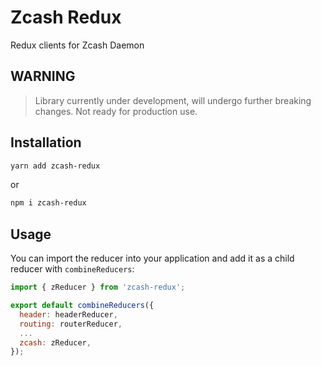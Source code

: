 # Zcash Redux

Redux clients for Zcash Daemon

## WARNING

> Library currently under development, will undergo further breaking changes. Not ready for production use.

## Installation

```bash
yarn add zcash-redux
```

or

```bash
npm i zcash-redux
```

## Usage

You can import the reducer into your application and add
it as a child reducer with `combineReducers`:

```js
import { zReducer } from 'zcash-redux';

export default combineReducers({
  header: headerReducer,
  routing: routerReducer,
  ...
  zcash: zReducer,
});
```
